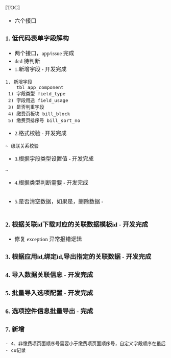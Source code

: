 <span  style="font-family: Simsun,serif; font-size: 17px; ">

[TOC]

- 六个接口

### 1. 低代码表单字段解构

- 两个接口，app/issue 完成
- dcd 待判断
- 1.新增字段 - 开发完成
~~~
1. 新增字段
    tbl_app_component
 1) 字段类型 field_type 
 2) 字段用途 field_usage
 3) 是否判重字段
 4) 缴费页板块 bill_block
 5) 缴费页排序号 bill_sort_no
~~~
- 2.格式校验 - 开发完成
~~~
~ 级联关系校验
~~~
- 3.根据字段类型设置值 - 开发完成
~~~
~
~~~
- 4.根据类型判断需要 - 开发完成
~~~
~~~
- 5.是否清空数据，如果是，删除数据 - 
~~~

~~~

### 2. 根据关联id下载对应的关联数据模板id - 开发完成

- 修复 exception 异常报错逻辑

### 3. 根据应用id,绑定id,导出指定的关联数据 - 开发完成

### 4. 导入数据关联信息 - 开发完成

### 5. 批量导入选项配置 - 开发完成

### 6. 选项控件信息批量导出 - 完成

### 7. 新增

~~~
- 4、非缴费项页面顺序号需要小于缴费项页面顺序号，自定义字段顺序在最后
- cu记录
~~~

</span>